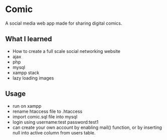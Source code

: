 # Comic
A social media web app made for sharing digital comics.

## What I learned

- How to create a full scale social networking website
- ajax
- php 
- mysql
- xampp stack
- lazy loading images

## Usage
- run on xampp
- rename htaccess file to .htaccess
- import comic.sql file into mysql
- login using username:test password:test1 
- can create your own account by enabling mail() function, or by inserting null into active column from users table.
